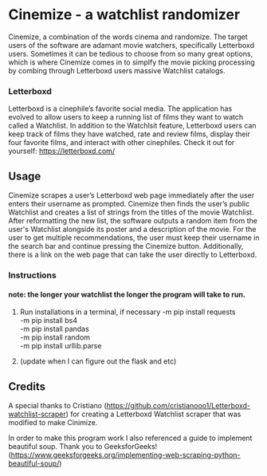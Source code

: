 # Cinemize - a watchlist randomizer

Cinemize, a combination of the words cinema and randomize. The target users of the software are adamant movie watchers, specifically Letterboxd users. Sometimes it can be tedious to choose from so many great options, which is where Cinemize comes in to simplfy the movie picking processing by combing through Letterboxd users massive Watchlist catalogs. 

### Letterboxd 

Letterboxd is a cinephile’s favorite social media. The application has evolved to allow users to keep a running list of films they want to watch called a Watchlist. In addition to the Watchlsit feature, Letterboxd users can keep track of films they have watched, rate and review films, display their four favorite films, and interact with other cinephiles. Check it out for yourself: https://letterboxd.com/ 

## Usage

Cinemize scrapes a user’s Letterboxd web page immediately after the user enters their username as prompted. Cinemize then finds the user’s public Watchlist and creates a list of strings from the titles of the movie Watchlist. After reformatting the new list, the software outputs a random item from the user's Watchlist alongside its poster and a description of the movie. For the user to get multiple recommendations, the user must keep their username in the search bar and continue pressing the Cinemize button. Additionally, there is a link on the web page that can take the user directly to Letterboxd.

### Instructions

#### note: the longer your watchlist the longer the program will take to run.

1) Run installations in a terminal, if necessary 
    -m pip install requests <br>
    -m pip install bs4 <br>
    -m pip install pandas <br>
    -m pip install random <br>
    -m pip install urllib.parse

2) (update when I can figure out the flask and etc)


## Credits

A special thanks to Cristiano (https://github.com/cristianooo1/Letterboxd-watchlist-scraper) for creating a Letterboxd Watchlist scraper that was modified to make Cinimize. 

In order to make this program work I also referenced a guide to implement beautiful soup. Thank you to GeeksforGeeks! (https://www.geeksforgeeks.org/implementing-web-scraping-python-beautiful-soup/)
